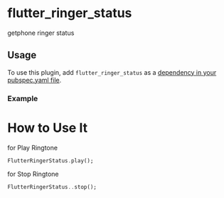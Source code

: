 # flutter_ringer_status

getphone ringer status

## Usage
To use this plugin, add `flutter_ringer_status` as a [dependency in your pubspec.yaml file](https://flutter.io/platform-plugins/).

### Example

# How to Use It

for Play Ringtone
```dart
FlutterRingerStatus.play();

```

for Stop Ringtone
```dart
FlutterRingerStatus..stop();

```
